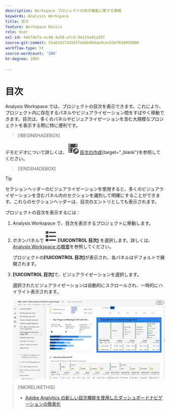 ```yaml
---
description: Workspace プロジェクトの目次機能に関する情報
keywords: Analysis Workspace
title: 目次
feature: Workspace Basics
role: User
exl-id: 4eb7de7a-ec40-4a59-afc4-94131e91a35f
source-git-commit: 51a6341734163fdd6b994ae9cec53ef034959896
workflow-type: ht
source-wordcount: '200'
ht-degree: 100%

---
```


# 目次

Analysis Workspace では、プロジェクトの目次を表示できます。これにより、プロジェクト内に存在するパネルやビジュアライゼーション間をすばやく移動できます。目次は、多くのパネルやビジュアライゼーションを含む大規模なプロジェクトを表示する際に特に便利です。

>[!BEGINSHADEBOX]

デモビデオについて詳しくは、![VideoCheckedOut](/help/assets/icons/VideoCheckedOut.svg) [目次の作成](https://video.tv.adobe.com/v/35210/?quality=12&learn=on&captions=jpn){target="_blank"}を参照してください。

>[!ENDSHADEBOX]


>[!TIP]
>
>セクションヘッダーのビジュアライゼーションを使用すると、多くのビジュアライゼーションを含むパネル内のセクションを識別して明確にすることができます。これらのセクションヘッダーは、目次のエントリとしても表示されます。
>


プロジェクトの目次を表示するには：

1. Analysis Workspace で、目次を表示するプロジェクトに移動します。

1. ボタンパネルで ![ViewList](/help/assets/icons/ViewList.svg) **[!UICONTROL 目次]** を選択します。詳しくは、[Analysis Workspace の概要](/help/analysis-workspace/home.md)を参照してください。<br/>

   プロジェクトの&#x200B;**[!UICONTROL 目次]**&#x200B;が表示され、各パネルはデフォルトで展開されます。

1. **[!UICONTROL 目次]**&#x200B;で、ビジュアライゼーションを選択します。<br/>

   選択されたビジュアライゼーションは自動的にスクロールされ、一時的にハイライト表示されます。

   ![ハイライト表示された目次](assets/toc-highlighted.png)


>[!MORELIKETHIS]
>
>* [Adobe Analytics の新しい目次機能を使用したダッシュボードナビゲーションの簡素化](https://experienceleaguecommunities.adobe.com/t5/adobe-analytics-blogs/simplify-dashboard-navigation-with-the-new-table-of-contents/ba-p/731284?profile.language=ja)
